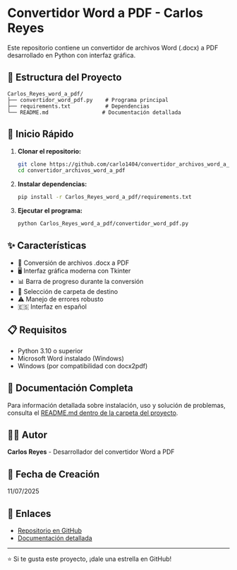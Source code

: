 # Convertidor Word a PDF - Carlos Reyes

Este repositorio contiene un convertidor de archivos Word (.docx) a PDF desarrollado en Python con interfaz gráfica.

## 📁 Estructura del Proyecto

```
Carlos_Reyes_word_a_pdf/
├── convertidor_word_pdf.py    # Programa principal
├── requirements.txt           # Dependencias
└── README.md                 # Documentación detallada
```

## 🚀 Inicio Rápido

1. **Clonar el repositorio:**
   ```bash
   git clone https://github.com/carlo1404/convertidor_archivos_word_a_pdf.git
   cd convertidor_archivos_word_a_pdf
   ```

2. **Instalar dependencias:**
   ```bash
   pip install -r Carlos_Reyes_word_a_pdf/requirements.txt
   ```

3. **Ejecutar el programa:**
   ```bash
   python Carlos_Reyes_word_a_pdf/convertidor_word_pdf.py
   ```

## ✨ Características

- 🔄 Conversión de archivos .docx a PDF
- 🖥️ Interfaz gráfica moderna con Tkinter
- 📊 Barra de progreso durante la conversión
- 🎯 Selección de carpeta de destino
- ⚠️ Manejo de errores robusto
- 🇪🇸 Interfaz en español

## 📋 Requisitos

- Python 3.10 o superior
- Microsoft Word instalado (Windows)
- Windows (por compatibilidad con docx2pdf)

## 📖 Documentación Completa

Para información detallada sobre instalación, uso y solución de problemas, consulta el [README.md dentro de la carpeta del proyecto](Carlos_Reyes_word_a_pdf/README.md).

## 👨‍💻 Autor

**Carlos Reyes** - Desarrollador del convertidor Word a PDF

## 📅 Fecha de Creación

11/07/2025

## 🔗 Enlaces

- [Repositorio en GitHub](https://github.com/carlo1404/convertidor_archivos_word_a_pdf)
- [Documentación detallada](Carlos_Reyes_word_a_pdf/README.md)

---

⭐ Si te gusta este proyecto, ¡dale una estrella en GitHub! 